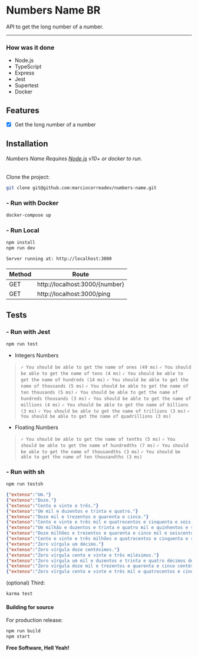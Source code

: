 # Numbers Name BR
API to get the long number of a number.

----

### How was it done
- Node.js
- TypeScript
- Express
- Jest
- Supertest
- Docker
## Features
- [x] Get the long number of a number

## Installation
###### Numbers Name Requires [Node.js](https://nodejs.org/) v10+ or docker to run.
Clone the project:
```sh
git clone git@github.com:marciocorreadev/numbers-name.git
```
### - Run with Docker
```sh
docker-compose up
```
### - Run Local
```sh
npm install 
npm run dev
```

```sh
Server running at: http://localhost:3000
```


####

| Method | Route |
| ------ | ------ |
| GET | http://localhost:3000/{number} |
| GET | http://localhost:3000/ping  |

## Tests

### - Run with Jest
```sh
npm run test
```

-  Integers Numbers
>    `✓ You should be able to get the name of ones (49 ms)`
>    `✓ You should be able to get the name of tens (4 ms)`
>    `✓ You should be able to get the name of hundreds (14 ms)`
>    `✓ You should be able to get the name of thousands (5 ms)`
>    `✓ You should be able to get the name of ten thousands (5 ms)`
>    `✓ You should be able to get the name of hundreds thousands (3 ms)`
>    `✓ You should be able to get the name of millions (4 ms)`
>    `✓ You should be able to get the name of billions (3 ms)`
>    `✓ You should be able to get the name of trillions (3 ms)`
>    `✓ You should be able to get the name of quadrillions (3 ms)`
- Floating Numbers
>    `✓ You should be able to get the name of tenths (5 ms)`
>    `✓ You should be able to get the name of hundredths (7 ms)`
>    `✓ You should be able to get the name of thousandths (3 ms)`
>    `✓ You should be able to get the name of ten thousandths (3 ms)`
    
### - Run with sh
```sh
npm run testsh
```
``` JSON
{"extenso":"Um."}
{"extenso":"Doze."}
{"extenso":"Cento e vinte e três."}
{"extenso":"Um mil e duzentos e trinta e quatro."}
{"extenso":"Doze mil e trezentos e quarenta e cinco."}
{"extenso":"Cento e vinte e três mil e quatrocentos e cinquenta e seis."}
{"extenso":"Um milhão e duzentos e trinta e quatro mil e quinhentos e sessenta e sete."}
{"extenso":"Doze milhões e trezentos e quarenta e cinco mil e seiscentos e setenta e oito."}
{"extenso":"Cento e vinte e três milhões e quatrocentos e cinquenta e seis mil e setecentos e oitenta e nove."}
{"extenso":"Zero vírgula um décimo."}
{"extenso":"Zero vírgula doze centésimos."}
{"extenso":"Zero vírgula cento e vinte e três milésimos."}
{"extenso":"Zero vírgula um mil e duzentos e trinta e quatro décimos de milésimo."}
{"extenso":"Zero vírgula doze mil e trezentos e quarenta e cinco centésimos de milésimo."}
{"extenso":"Zero vírgula cento e vinte e três mil e quatrocentos e cinquenta e seis milionésimos."}
```


(optional) Third:

```sh
karma test
```

#### Building for source
For production release:

```sh
npm run build
npm start
```

**Free Software, Hell Yeah!**
